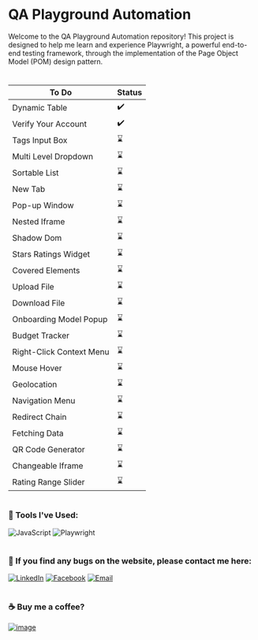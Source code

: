 # QA Playground Automation
Welcome to the QA Playground Automation repository! This project is designed to help me learn and experience Playwright, a powerful end-to-end testing framework, through the implementation of the Page Object Model (POM) design pattern.

#
| To Do                    | Status |
| ------------------------ | ------ |
| Dynamic Table            | ✔️ |
| Verify Your Account      | ✔️ |
| Tags Input Box           | ⌛ |
| Multi Level Dropdown     | ⌛ |
| Sortable List            | ⌛ |
| New Tab                  | ⌛ |
| Pop-up Window            | ⌛ |
| Nested Iframe            | ⌛ |
| Shadow Dom               | ⌛ |
| Stars Ratings Widget     | ⌛ |
| Covered Elements         | ⌛ |
| Upload File              | ⌛ |
| Download File            | ⌛ |
| Onboarding Model Popup   | ⌛ |
| Budget Tracker           | ⌛ |
| Right-Click Context Menu | ⌛ |
| Mouse Hover              | ⌛ |
| Geolocation              | ⌛ |
| Navigation Menu          | ⌛ |
| Redirect Chain           | ⌛ |
| Fetching Data            | ⌛ |
| QR Code Generator        | ⌛ |
| Changeable Iframe        | ⌛ |
| Rating Range Slider      | ⌛ |

#
### 🧰 Tools I've Used:
![JavaScript](https://img.shields.io/badge/JavaScript-F7DF1E?style=for-the-badge&logo=javascript&logoColor=black)
![Playwright](https://img.shields.io/badge/playwright-%232EAD33?style=for-the-badge&logo=playwright&logoColor=white)

#
### 📧 If you find any bugs on the website, please contact me here:
[![LinkedIn](https://img.shields.io/badge/LinkedIn-Melchor%20Callos-blue?style=flat-square&logo=linkedin)](https://linkedin.com/in/melchorcallos)
[![Facebook](https://img.shields.io/badge/facebook-melchorcallos-blue?style=flat-square&logo=facebook)](https://fb.com/melchorcallos)
[![Email](https://img.shields.io/badge/Email-melchorcallos04%40gmail.com-blue?style=flat-square&logo=gmail)](mailto:melchorcallos04@gmail.com)

#
### ☕ Buy me a coffee?
[![image](https://img.shields.io/badge/paypal-melchorcallos04@gmail.com-blue?style=flat-square&logo=paypal)](https://www.paypal.com/paypalme/melchorcallos04)
